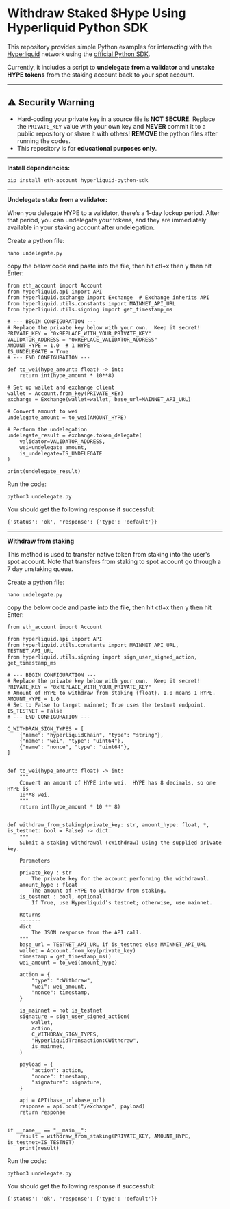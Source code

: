 # Withdraw Staked $Hype Using Hyperliquid Python SDK

This repository provides simple Python examples for interacting with the [Hyperliquid](https://hyperliquid.xyz) network using the [official Python SDK](https://github.com/hyperliquid-dex/hyperliquid-python-sdk).  

Currently, it includes a script to **undelegate from a validator** and **unstake HYPE tokens** from the staking account back to your spot account.

---

## ⚠️ Security Warning
- Hard‑coding your private key in a source file is **NOT SECURE**. Replace the `PRIVATE_KEY` value with your
own key and **NEVER** commit it to a public repository or share it with others! **REMOVE** the python files after running the codes.
- This repository is for **educational purposes only**. 

---
**Install dependencies:**

```
pip install eth-account hyperliquid-python-sdk
```

---
**Undelegate stake from a validator:**

When you delegate HYPE to a validator, there’s a 1-day lockup period. After that period, you can undelegate your tokens, and they are immediately available in your staking account after undelegation.

Create a python file:
```
nano undelegate.py
```

copy the below code and paste into the file, then hit ctl+x then y then hit Enter:


```
from eth_account import Account
from hyperliquid.api import API
from hyperliquid.exchange import Exchange  # Exchange inherits API
from hyperliquid.utils.constants import MAINNET_API_URL
from hyperliquid.utils.signing import get_timestamp_ms

# --- BEGIN CONFIGURATION ---
# Replace the private key below with your own.  Keep it secret!
PRIVATE_KEY = "0xREPLACE_WITH_YOUR_PRIVATE_KEY"
VALIDATOR_ADDRESS = "0xREPLACE_VALIDATOR_ADDRESS"
AMOUNT_HYPE = 1.0  # 1 HYPE
IS_UNDELEGATE = True
# --- END CONFIGURATION ---

def to_wei(hype_amount: float) -> int:
    return int(hype_amount * 10**8)

# Set up wallet and exchange client
wallet = Account.from_key(PRIVATE_KEY)
exchange = Exchange(wallet=wallet, base_url=MAINNET_API_URL)

# Convert amount to wei
undelegate_amount = to_wei(AMOUNT_HYPE)

# Perform the undelegation
undelegate_result = exchange.token_delegate(
    validator=VALIDATOR_ADDRESS,
    wei=undelegate_amount,
    is_undelegate=IS_UNDELEGATE
)

print(undelegate_result)
```

Run the code:
```
python3 undelegate.py
```


You should get the following response if successful:
```
{'status': 'ok', 'response': {'type': 'default'}}
```

---

**Withdraw from staking**

This method is used to transfer native token from staking into the user's spot account. Note that transfers from staking to spot account go through a 7 day unstaking queue.


Create a python file:
```
nano undelegate.py
```
copy the below code and paste into the file, then hit ctl+x then y then hit Enter:

```
from eth_account import Account

from hyperliquid.api import API
from hyperliquid.utils.constants import MAINNET_API_URL, TESTNET_API_URL
from hyperliquid.utils.signing import sign_user_signed_action, get_timestamp_ms

# --- BEGIN CONFIGURATION ---
# Replace the private key below with your own.  Keep it secret!
PRIVATE_KEY = "0xREPLACE_WITH_YOUR_PRIVATE_KEY"
# Amount of HYPE to withdraw from staking (float). 1.0 means 1 HYPE.
AMOUNT_HYPE = 1.0
# Set to False to target mainnet; True uses the testnet endpoint.
IS_TESTNET = False
# --- END CONFIGURATION ---

C_WITHDRAW_SIGN_TYPES = [
    {"name": "hyperliquidChain", "type": "string"},
    {"name": "wei", "type": "uint64"},
    {"name": "nonce", "type": "uint64"},
]


def to_wei(hype_amount: float) -> int:
    """
    Convert an amount of HYPE into wei.  HYPE has 8 decimals, so one HYPE is
    10**8 wei.
    """
    return int(hype_amount * 10 ** 8)


def withdraw_from_staking(private_key: str, amount_hype: float, *, is_testnet: bool = False) -> dict:
    """
    Submit a staking withdrawal (cWithdraw) using the supplied private key.

    Parameters
    ----------
    private_key : str
        The private key for the account performing the withdrawal.
    amount_hype : float
        The amount of HYPE to withdraw from staking.
    is_testnet : bool, optional
        If True, use Hyperliquid’s testnet; otherwise, use mainnet.

    Returns
    -------
    dict
        The JSON response from the API call.
    """
    base_url = TESTNET_API_URL if is_testnet else MAINNET_API_URL
    wallet = Account.from_key(private_key)
    timestamp = get_timestamp_ms()
    wei_amount = to_wei(amount_hype)

    action = {
        "type": "cWithdraw",
        "wei": wei_amount,
        "nonce": timestamp,
    }

    is_mainnet = not is_testnet
    signature = sign_user_signed_action(
        wallet,
        action,
        C_WITHDRAW_SIGN_TYPES,
        "HyperliquidTransaction:CWithdraw",
        is_mainnet,
    )

    payload = {
        "action": action,
        "nonce": timestamp,
        "signature": signature,
    }

    api = API(base_url=base_url)
    response = api.post("/exchange", payload)
    return response


if __name__ == "__main__":
    result = withdraw_from_staking(PRIVATE_KEY, AMOUNT_HYPE, is_testnet=IS_TESTNET)
    print(result)
```

Run the code:
```
python3 undelegate.py
```

You should get the following response if successful:
```
{'status': 'ok', 'response': {'type': 'default'}}
```









